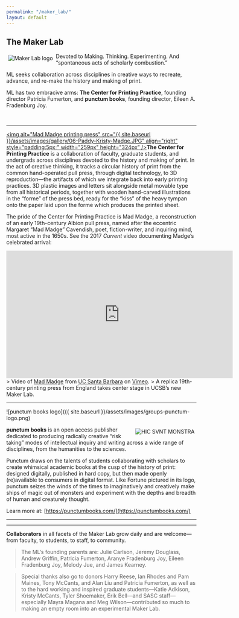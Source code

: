 ```yaml
---
permalink: "/maker_lab/"
layout: default
---
```


## The Maker Lab

<img alt="Maker Lab logo" src="{{ site.baseurl }}/assets/images/groups-maker_lab-logo-2.png" align="left" style="padding:5px;" />Devoted to Making. Thinking. Experimenting. And “spontaneous acts of scholarly combustion.”

ML seeks collaboration across disciplines in creative ways to recreate, advance, and re-make the history and making of print.

ML has two embracive arms: **The Center for Printing Practice**, founding director Patricia Fumerton, and **punctum books**, founding director, Eileen A. Fradenburg Joy.

<br>

----------

<a href="{{ site.baseurl }}/assets/images/gallery/06-Paddy-Kristy-Madge.JPG"><img alt="Mad Madge printing press" src="{{ site.baseurl }}/assets/images/gallery/06-Paddy-Kristy-Madge.JPG" align="right" style="padding:5px;" width="259px" height="324px” /></a>**The Center for Printing Practice** is a collaboration of faculty, graduate students, and undergrads across disciplines devoted to the history and making of print. In the act of creative thinking, it tracks a circular history of print from the common hand-operated pull press, through digital technology, to 3D reproduction—the artifacts of which we integrate back into early printing practices. 3D plastic images and letters sit alongside metal movable type from all historical periods, together with wooden hand-carved illustrations in the “forme” of the press bed, ready for the “kiss” of the heavy tympan onto the paper laid upon the forme which produces the printed sheet.

The pride of the Center for Printing Practice is Mad Madge, a reconstruction of an early 19th-century Albion pull press, named after the eccentric Margaret “Mad Madge” Cavendish, poet, fiction-writer, and inquiring mind, most active in the 1650s. See the 2017 _Current_ video documenting Madge’s celebrated arrival:

<iframe src="https://player.vimeo.com/video/235406198" width="600" height="338" frameborder="0" webkitallowfullscreen mozallowfullscreen allowfullscreen></iframe>
> Video of <a href="https://vimeo.com/235406198">Mad Madge</a> from <a href="https://vimeo.com/ucsb">UC Santa Barbara</a> on <a href="https://vimeo.com">Vimeo</a>.
> A replica 19th-century printing press from England takes center stage in UCSB&rsquo;s new Maker Lab.

<br>

----------

![punctum books logo]({{ site.baseurl }}/assets/images/groups-punctum-logo.png)

<img alt="HIC SVNT MONSTRA" src="{{ site.baseurl }}/assets/images/groups-punctum-hic-sunt-monstra.png" align="right" style="padding:5px;" />**punctum books** is an open access publisher dedicated to producing radically creative “risk taking” modes of intellectual inquiry and writing across a wide range of disciplines, from the humanities to the sciences.

Punctum draws on the talents of students collaborating with scholars to create whimsical academic books at the cusp of the history of print: designed digitally, published in hard copy, but then made openly (re)available to consumers in digital format. Like Fortune pictured in its logo, punctum seizes the winds of the times to imaginatively and creatively make ships of magic out of monsters and experiment with the depths and breadth of human and creaturely thought.

Learn more at: [https://punctumbooks.com/](https://punctumbooks.com/)

----------
----------

**Collaborators** in all facets of the Maker Lab grow daily and are welcome—from faculty, to students, to staff, to community. 

> The ML’s founding parents are: Julie Carlson, Jeremy Douglass, Andrew Griffin, Patricia Fumerton, Aranye Fradenburg Joy, Eileen Fradenburg Joy, Melody Jue, and James Kearney.

> Special thanks also go to donors Harry Reese, Ian Rhodes and Pam Maines, Tony McCants, and Alan Liu and Patricia Fumerton, as well as to the hard working and inspired graduate students—Katie Adkison, Kristy McCants, Tyler Shoemaker, Erik Bell—and SASC staff—especially Mayra Magana and Meg Wilson—contributed so much to making an empty room into an experimental Maker Lab.
